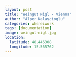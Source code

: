 ```yaml
---
layout: post
title: "Weingut Nigl - Vienna"
author: "Alper Kalaycioglu"
categories: whereiwork
tags: [documentation]
image: weingut-nigl.jpg
location:
  latitude: 48.446308
  longitude: 15.565762
---
```

